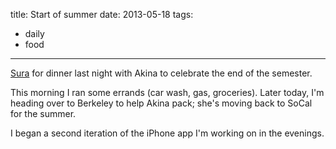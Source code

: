 title: Start of summer
date: 2013-05-18
tags:
- daily
- food
---

[Sura](http://www.oaklandsurakoreancuisine.com/) for dinner last night with Akina to celebrate the end of the semester.

This morning I ran some errands (car wash, gas, groceries). Later today, I'm heading over to Berkeley to help Akina pack; she's moving back to SoCal for the summer.

I began a second iteration of the iPhone app I'm working on in the evenings.
